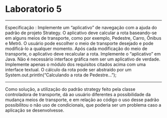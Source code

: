 # Laboratorio 5
***
Especificação :
 Implemente um “aplicativo” de navegação com a ajuda do padrão de projeto Strategy. O aplicativo deve calcular a rota baseando-se em alguns meios de transporte, como por exemplo, Pedestre, Carro, Ônibus e Metrô. O usuário pode escolher o meio de transporte desejado e pode modificá-lo a qualquer momento. Após cada modificação do meio de transporte, o aplicativo deve recalcular a rota. Implemente o “aplicativo” em Java. Não é necessário interface gráfica nem ser um aplicativo de verdade. Implemente apenas o módulo dos requisitos citados acima com uma interface textual. O cálculo da rota pode ser abstraído por um System.out.println(“Calculando a rota de Pedestre…”); 

***

Como solução, a utilização do padrão strategy feito pela classe controladora de transporte, dá ao usuário diferentes a possibilidade da mudança meios de transporte, e em relação ao código o uso  desse padrão possibilitou o não uso de condicionais, que poderia ser um problema caso a aplicação se desenvolvesse.
